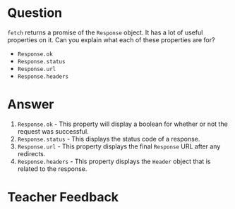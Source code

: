 # Question

`fetch` returns a promise of the `Response` object. It has a lot of useful properties on it. Can you explain what each of these properties are for?

- `Response.ok`
- `Response.status`
- `Response.url`
- `Response.headers`

# Answer

1. `Response.ok` -
   This property will display a boolean for whether or not the request was successful.
2. `Response.status` -
   This displays the status code of a response.
3. `Response.url` -
   This property displays the final `Response` URL after any redirects.
4. `Response.headers` -
   This property displays the `Header` object that is related to the response.

# Teacher Feedback
